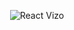 

<p  align="center">

<img  alt="React Vizo"  src="https://images2.imgbox.com/23/83/BsKlUhhW_o.png" />

</p>

